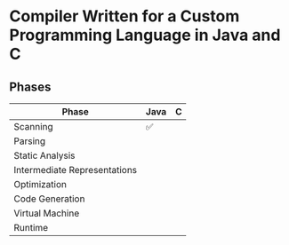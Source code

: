 # Compiler Written for a Custom Programming Language in Java and C

## Phases

| Phase                           | Java | C   |
|---------------------------------|------|-----|
| Scanning                        | ✅   |     |
| Parsing                         |      |      |
| Static Analysis                 |      |      |
| Intermediate Representations    |      |      |
| Optimization                    |      |      |
| Code Generation                 |      |      |
| Virtual Machine                 |      |      |
| Runtime                         |      |       |

